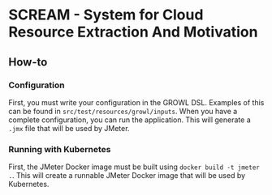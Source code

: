 # SCREAM - System for Cloud Resource Extraction And Motivation

## How-to
### Configuration
First, you must write your configuration in the GROWL DSL. Examples of this can be found in
`src/test/resources/growl/inputs`. When you have a complete configuration, you can run the application. This will
generate a `.jmx` file that will be used by JMeter.

### Running with Kubernetes
First, the JMeter Docker image must be built using `docker build -t jmeter .`. This will create a runnable JMeter Docker
image that will be used by Kubernetes.